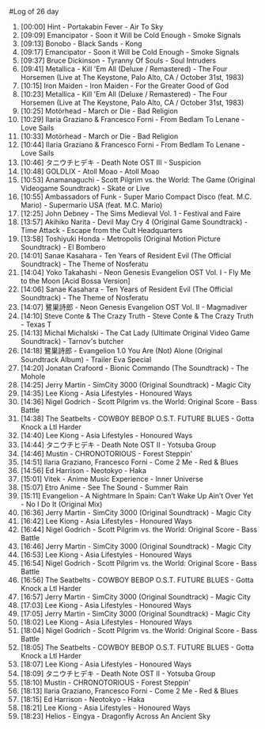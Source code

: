 #Log of 26 day

1. [00:00] Hint - Portakabin Fever - Air To Sky
1. [09:09] Emancipator - Soon it Will be Cold Enough - Smoke Signals
1. [09:13] Bonobo - Black Sands - Kong
1. [09:17] Emancipator - Soon it Will be Cold Enough - Smoke Signals
1. [09:37] Bruce Dickinson - Tyranny Of Souls - Soul Intruders
1. [09:41] Metallica - Kill 'Em All (Deluxe / Remastered) - The Four Horsemen (Live at The Keystone, Palo Alto, CA / October 31st, 1983)
1. [10:15] Iron Maiden - Iron Maiden - For the Greater Good of God
1. [10:23] Metallica - Kill 'Em All (Deluxe / Remastered) - The Four Horsemen (Live at The Keystone, Palo Alto, CA / October 31st, 1983)
1. [10:25] Motörhead - March or Die - Bad Religion
1. [10:29] Ilaria Graziano & Francesco Forni - From Bedlam To Lenane - Love Sails
1. [10:33] Motörhead - March or Die - Bad Religion
1. [10:44] Ilaria Graziano & Francesco Forni - From Bedlam To Lenane - Love Sails
1. [10:46] タニウチヒデキ - Death Note OST III - Suspicion
1. [10:48] GOLDLIX - Atoll Moao - Atoll Moao
1. [10:53] Anamanaguchi - Scott Pilgrim vs. the World: The Game (Original Videogame Soundtrack) - Skate or Live
1. [10:55] Ambassadors of Funk - Super Mario Compact Disco (feat. M.C. Mario) - Supermario USA (feat. M.C. Mario)
1. [12:25] John Debney - The Sims Medieval Vol. 1 - Festival and Faire
1. [13:57] Akihiko Narita - Devil May Cry 4 (Original Game Soundtrack) - Time Attack - Escape from the Cult Headquarters
1. [13:58] Toshiyuki Honda - Metropolis (Original Motion Picture Soundtrack) - El Bombero
1. [14:01] Sanae Kasahara - Ten Years of Resident Evil (The Official Soundtrack) - The Theme of Nosferatu
1. [14:04] Yoko Takahashi - Neon Genesis Evangelion OST Vol. I - Fly Me to the Moon [Acid Bossa Version]
1. [14:06] Sanae Kasahara - Ten Years of Resident Evil (The Official Soundtrack) - The Theme of Nosferatu
1. [14:07] 鷺巣詩郎 - Neon Genesis Evangelion OST Vol. II - Magmadiver
1. [14:10] Steve Conte & The Crazy Truth - Steve Conte & The Crazy Truth - Texas T
1. [14:13] Michal Michalski - The Cat Lady (Ultimate Original Video Game Soundtrack) - Tarnov's butcher
1. [14:18] 鷺巣詩郎 - Evangelion 1.0 You Are (Not) Alone (Original Soundtrack Album) - Trailer Eva Special
1. [14:20] Jonatan Crafoord - Bionic Commando (The Soundtrack) - The Mohole
1. [14:25] Jerry Martin - SimCity 3000 (Original Soundtrack) - Magic City
1. [14:35] Lee Kiong - Asia Lifestyles - Honoured Ways
1. [14:36] Nigel Godrich - Scott Pilgrim vs. the World: Original Score - Bass Battle
1. [14:38] The Seatbelts - COWBOY BEBOP O.S.T. FUTURE BLUES - Gotta Knock a Ltl Harder
1. [14:40] Lee Kiong - Asia Lifestyles - Honoured Ways
1. [14:44] タニウチヒデキ - Death Note OST II - Yotsuba Group
1. [14:46] Mustin - CHRONOTORIOUS - Forest Steppin'
1. [14:51] Ilaria Graziano, Francesco Forni - Come 2 Me - Red & Blues
1. [14:56] Ed Harrison - Neotokyo - Haka
1. [15:01] Vitek - Anime Music Experience - Inner Universe
1. [15:07] Etro Anime - See The Sound - Summer Rain
1. [15:11] Evangelion - A Nightmare In Spain: Can’t Wake Up Ain’t Over Yet - No I Do It (Original Mix)
1. [16:36] Jerry Martin - SimCity 3000 (Original Soundtrack) - Magic City
1. [16:42] Lee Kiong - Asia Lifestyles - Honoured Ways
1. [16:44] Nigel Godrich - Scott Pilgrim vs. the World: Original Score - Bass Battle
1. [16:46] Jerry Martin - SimCity 3000 (Original Soundtrack) - Magic City
1. [16:53] Lee Kiong - Asia Lifestyles - Honoured Ways
1. [16:54] Nigel Godrich - Scott Pilgrim vs. the World: Original Score - Bass Battle
1. [16:56] The Seatbelts - COWBOY BEBOP O.S.T. FUTURE BLUES - Gotta Knock a Ltl Harder
1. [16:57] Jerry Martin - SimCity 3000 (Original Soundtrack) - Magic City
1. [17:03] Lee Kiong - Asia Lifestyles - Honoured Ways
1. [17:05] Jerry Martin - SimCity 3000 (Original Soundtrack) - Magic City
1. [18:02] Lee Kiong - Asia Lifestyles - Honoured Ways
1. [18:04] Nigel Godrich - Scott Pilgrim vs. the World: Original Score - Bass Battle
1. [18:05] The Seatbelts - COWBOY BEBOP O.S.T. FUTURE BLUES - Gotta Knock a Ltl Harder
1. [18:07] Lee Kiong - Asia Lifestyles - Honoured Ways
1. [18:09] タニウチヒデキ - Death Note OST II - Yotsuba Group
1. [18:10] Mustin - CHRONOTORIOUS - Forest Steppin'
1. [18:13] Ilaria Graziano, Francesco Forni - Come 2 Me - Red & Blues
1. [18:15] Ed Harrison - Neotokyo - Haka
1. [18:21] Lee Kiong - Asia Lifestyles - Honoured Ways
1. [18:23] Helios - Eingya - Dragonfly Across An Ancient Sky
